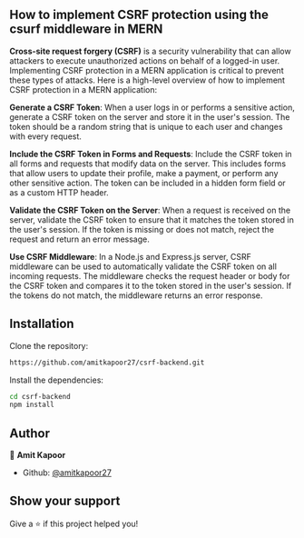 ##  How to implement CSRF protection using the csurf middleware in MERN

**Cross-site request forgery (CSRF)** is a security vulnerability that can allow attackers to execute unauthorized actions on behalf of a logged-in user. Implementing CSRF protection in a MERN application is critical to prevent these types of attacks. Here is a high-level overview of how to implement CSRF protection in a MERN application:

**Generate a CSRF Token**: When a user logs in or performs a sensitive action, generate a CSRF token on the server and store it in the user's session. The token should be a random string that is unique to each user and changes with every request.

**Include the CSRF Token in Forms and Requests**: Include the CSRF token in all forms and requests that modify data on the server. This includes forms that allow users to update their profile, make a payment, or perform any other sensitive action. The token can be included in a hidden form field or as a custom HTTP header.

**Validate the CSRF Token on the Server**: When a request is received on the server, validate the CSRF token to ensure that it matches the token stored in the user's session. If the token is missing or does not match, reject the request and return an error message.

**Use CSRF Middleware**: In a Node.js and Express.js server, CSRF middleware can be used to automatically validate the CSRF token on all incoming requests. The middleware checks the request header or body for the CSRF token and compares it to the token stored in the user's session. If the tokens do not match, the middleware returns an error response.

## Installation


Clone the repository:

```bash
https://github.com/amitkapoor27/csrf-backend.git
```
Install the dependencies:
```bash
cd csrf-backend
npm install
```    

## Author

👤 **Amit Kapoor**

* Github: [@amitkapoor27](https://github.com/amitkapoor27)
## Show your support

Give a ⭐️ if this project helped you!
